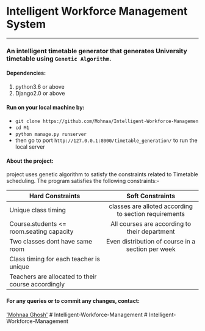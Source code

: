 # Intelligent Workforce Management System
----------------------------------------------------------------------------------------------------------------------------
### An intelligent timetable generator that generates University timetable using `Genetic Algorithm`.

  
 #### Dependencies:
 1. python3.6 or above
 2. Django2.0 or above
 
#### Run on your local machine by:
* `git clone https://github.com/Mohnaa/Intelligent-Workforce-Managemen`
* `cd M1`
* `python manage.py runserver`
* then go to port `http://127.0.0.1:8000/timetable_generation/` to run the local server

#### About the project:
project uses genetic algorithm to satisfy the constraints related to Timetable scheduling. The program satisfies the following constraints:- 

| Hard Constraints                                  | Soft Constraints                                     |
| --------------------------------------------------|:----------------------------------------------------:|
| Unique class timing                               | classes are alloted according to section requirements|
| Course.students <= room.seating capacity          | All courses are according to their department        |
| Two classes dont have same room                   | Even distribution of course in a section per week    |
| Class timing for each teacher is unique           |
| Teachers are allocated to their course accordingly|

#### For any queries or to commit any changes, contact:
['Mohnaa Ghosh'](mohnaa.ghos@outlook.com)
#   I n t e l l i g e n t - W o r k f o r c e - M a n a g e m e n t 
 
 #   I n t e l l i g e n t - W o r k f o r c e - M a n a g e m e n t 
 
 
